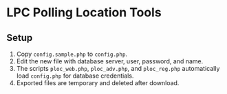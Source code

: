 # LPC Polling Location Tools

## Setup

1. Copy `config.sample.php` to `config.php`.
2. Edit the new file with database server, user, password, and name.
3. The scripts `ploc_web.php`, `ploc_adv.php`, and `ploc_reg.php` automatically load `config.php` for database credentials.
4. Exported files are temporary and deleted after download.
